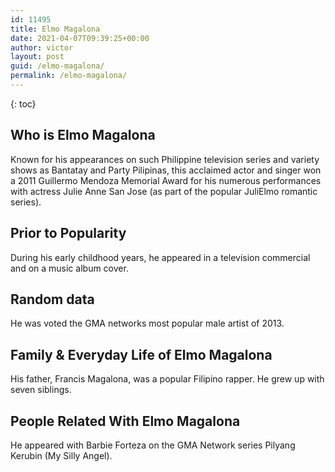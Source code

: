 ```yaml
---
id: 11495
title: Elmo Magalona
date: 2021-04-07T09:39:25+00:00
author: victor
layout: post
guid: /elmo-magalona/
permalink: /elmo-magalona/
---
```



{: toc}


## Who is Elmo Magalona



Known for his appearances on such Philippine television series and variety shows as Bantatay and Party Pilipinas, this acclaimed actor and singer won a 2011 Guillermo Mendoza Memorial Award for his numerous performances with actress Julie Anne San Jose (as part of the popular JuliElmo romantic series).

                
                
                
## Prior to Popularity



During his early childhood years, he appeared in a television commercial and on a music album cover.

                
                
                
## Random data



He was voted the GMA networks most popular male artist of 2013.

                
                
                
## Family & Everyday Life of Elmo Magalona



His father, Francis Magalona, was a popular Filipino rapper. He grew up with seven siblings.

                
                
                
## People Related With Elmo Magalona



He appeared with Barbie Forteza on the GMA Network series Pilyang Kerubin (My Silly Angel).

                
              
            
          
          
          